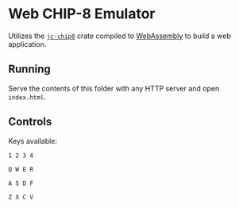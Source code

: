 # Web CHIP-8 Emulator

Utilizes the [`jc-chip8`](../../jc-chip8/) crate compiled to [WebAssembly](https://webassembly.org/) to build a web application.

## Running

Serve the contents of this folder with any HTTP server and open `index.html`.

## Controls

Keys available: 

`1 2 3 4`

`Q W E R`

`A S D F`

`Z X C V`

